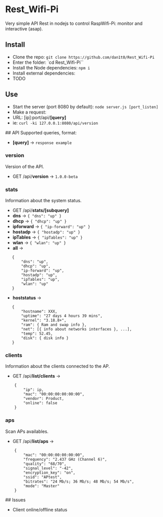 # Rest_Wifi-Pi
Very simple API Rest in nodejs to control RaspWifi-Pi: monitor and interactive (asap).

## Install
- Clone the repo: `git clone https://github.com/dan1t0/Rest_Wifi-Pi`
- Enter the folder: `cd Rest_Wifi-Pi``
- Install the Node dependencies: `npm i`
- Install external dependencies:
 - TODO

## Use
- Start the server (port 8080 by default): `node server.js [port_listen]`
- Make a request:
 - URL: [ip]:port/api/**[query]**
 - ie: `curl -ki 127.0.0.1:8080/api/version`


## API
Supported queries, format:
- **[query]** -> `response example`

### version
Version of the API.
- GET /api/**version** -> `1.0.0-beta`

### stats
Information about the system status.
- GET /api/**stats/[subquery]**
 - **dns** -> `{ "dns": "up" }`
 - **dhcp** -> `{ "dhcp": "up" }`
 - **ipforward** -> `{ "ip-forward": "up" }`
 - **hostadp** -> `{ "hostadp": "up" }`
 - **ipTables** -> `{ "ipTables": "up" }`
 - **wlan** -> `{ "wlan": "up" }`
 - **all** ->
 ```
    {
        "dns": "up",
        "dhcp": "up",
        "ip-forward": "up",
        "hostadp": "up",
        "ipTables": "up",
        "wlan": "up"
    }
```
 - **hoststatus**  ->
 ```
    {
        "hostname": XXX,
        "uptime": "27 days 4 hours 39 mins",
        "kernel": "3.18.8+",
        "ram": { Ram and swap info },
        "net": [{ info about networks interfaces }, ...],
        "temp": 52.45,
        "disk": { disk info }                  
    }
```

### clients
Information about the clients connected to the AP.
- GET /api/**list/clients** ->
```
    {
        "ip": ip,
        "mac": "00:00:00:00:00:00",
        "vendor": Product,
        "online": false
    }
```

### aps
Scan APs availables.
- GET /api/**list/aps** ->
```
    {
        "mac": "00:00:00:00:00:00",
        "frequency": "2.437 GHz (Channel 6)",
        "quality": "68/70",
        "signal_level": "-42",
        "encryption_key": "on",
        "ssid": "APtest",
        "bitrates": "24 Mb/s; 36 Mb/s; 48 Mb/s; 54 Mb/s",
        "mode": "Master"
    }
```

## Issues
- Client online/offline status